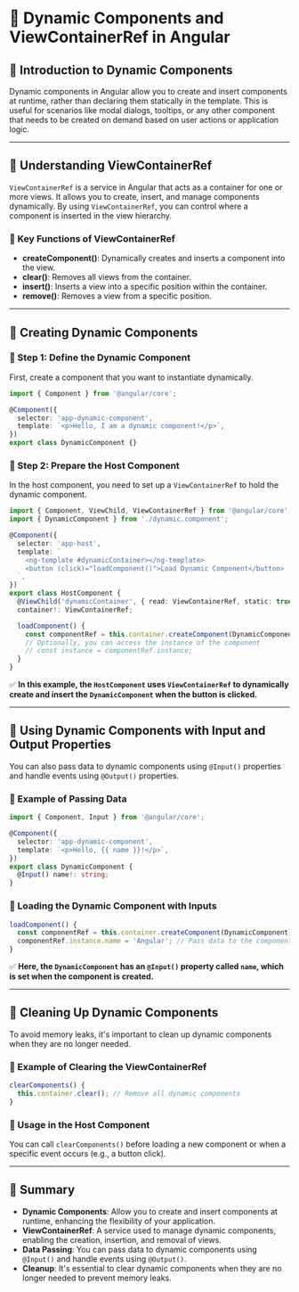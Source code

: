 # **🚀 Dynamic Components and ViewContainerRef in Angular**  

## **🔹 Introduction to Dynamic Components**  
Dynamic components in Angular allow you to create and insert components at runtime, rather than declaring them statically in the template. This is useful for scenarios like modal dialogs, tooltips, or any other component that needs to be created on demand based on user actions or application logic.

---

## **🔹 Understanding ViewContainerRef**  
`ViewContainerRef` is a service in Angular that acts as a container for one or more views. It allows you to create, insert, and manage components dynamically. By using `ViewContainerRef`, you can control where a component is inserted in the view hierarchy.

### **📌 Key Functions of ViewContainerRef**
- **createComponent()**: Dynamically creates and inserts a component into the view.
- **clear()**: Removes all views from the container.
- **insert()**: Inserts a view into a specific position within the container.
- **remove()**: Removes a view from a specific position.

---

## **🔹 Creating Dynamic Components**

### **📌 Step 1: Define the Dynamic Component**
First, create a component that you want to instantiate dynamically.

```typescript
import { Component } from '@angular/core';

@Component({
  selector: 'app-dynamic-component',
  template: `<p>Hello, I am a dynamic component!</p>`,
})
export class DynamicComponent {}
```

### **📌 Step 2: Prepare the Host Component**
In the host component, you need to set up a `ViewContainerRef` to hold the dynamic component.

```typescript
import { Component, ViewChild, ViewContainerRef } from '@angular/core';
import { DynamicComponent } from './dynamic.component';

@Component({
  selector: 'app-host',
  template: `
    <ng-template #dynamicContainer></ng-template>
    <button (click)="loadComponent()">Load Dynamic Component</button>
  `,
})
export class HostComponent {
  @ViewChild('dynamicContainer', { read: ViewContainerRef, static: true })
  container!: ViewContainerRef;

  loadComponent() {
    const componentRef = this.container.createComponent(DynamicComponent);
    // Optionally, you can access the instance of the component
    // const instance = componentRef.instance;
  }
}
```
✅ **In this example, the `HostComponent` uses `ViewContainerRef` to dynamically create and insert the `DynamicComponent` when the button is clicked.**

---

## **🔹 Using Dynamic Components with Input and Output Properties**
You can also pass data to dynamic components using `@Input()` properties and handle events using `@Output()` properties.

### **📌 Example of Passing Data**
```typescript
import { Component, Input } from '@angular/core';

@Component({
  selector: 'app-dynamic-component',
  template: `<p>Hello, {{ name }}!</p>`,
})
export class DynamicComponent {
  @Input() name!: string;
}
```

### **📌 Loading the Dynamic Component with Inputs**
```typescript
loadComponent() {
  const componentRef = this.container.createComponent(DynamicComponent);
  componentRef.instance.name = 'Angular'; // Pass data to the component
}
```
✅ **Here, the `DynamicComponent` has an `@Input()` property called `name`, which is set when the component is created.**

---

## **🔹 Cleaning Up Dynamic Components**
To avoid memory leaks, it's important to clean up dynamic components when they are no longer needed.

### **📌 Example of Clearing the ViewContainerRef**
```typescript
clearComponents() {
  this.container.clear(); // Remove all dynamic components
}
```
### **📌 Usage in the Host Component**
You can call `clearComponents()` before loading a new component or when a specific event occurs (e.g., a button click).

---

## **🚀 Summary**
- **Dynamic Components**: Allow you to create and insert components at runtime, enhancing the flexibility of your application.
- **ViewContainerRef**: A service used to manage dynamic components, enabling the creation, insertion, and removal of views.
- **Data Passing**: You can pass data to dynamic components using `@Input()` and handle events using `@Output()`.
- **Cleanup**: It's essential to clear dynamic components when they are no longer needed to prevent memory leaks.
